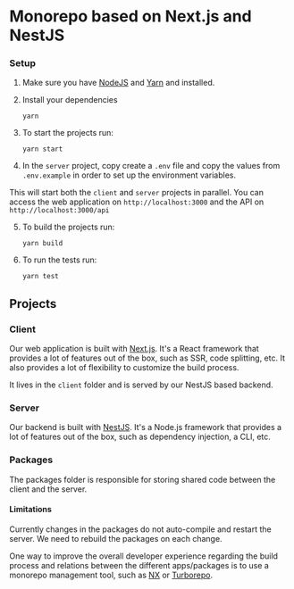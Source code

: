 # Monorepo based on Next.js and NestJS

### Setup

1. Make sure you have [NodeJS](https://nodejs.org/)  and [Yarn](https://yarnpkg.com/getting-started/install)  and installed.
2. Install your dependencies

    ```
    yarn
    ```

3. To start the projects run:

    ```
    yarn start
    ```
4. In the `server` project, copy create a `.env` file and copy the values from `.env.example` in order to set up the environment variables.

This will start both the `client` and `server` projects in parallel.
You can access the web application on `http://localhost:3000` and the API on `http://localhost:3000/api`

5. To build the projects run:
    ```
    yarn build
    ```

6. To run the tests run:
    ```
    yarn test
    ```

## Projects

### Client
Our web application is built with [Next.js](https://nextjs.org/). It's a React framework that provides a lot of features out of the box, such as SSR, code splitting, etc.
It also provides a lot of flexibility to customize the build process.

It lives in the `client` folder and is served by our NestJS based backend.

### Server
Our backend is built with [NestJS](https://nestjs.com/). It's a Node.js framework that provides a lot of features out of the box, such as dependency injection, a CLI, etc.


### Packages
The packages folder is responsible for storing shared code between the client and the server. 


#### Limitations
Currently changes in the packages do not auto-compile and restart the server. 
We need to rebuild the packages on each change.

One way to improve the overall developer experience regarding
the build process and relations between the different apps/packages is to use a monorepo management tool, such as  [NX](https://nx.dev/) or [Turborepo](https://turborepo.org/).
